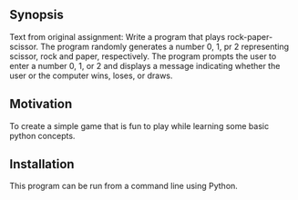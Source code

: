 ## Synopsis
Text from original assignment:
    Write a program that plays rock-paper-scissor.  The program randomly
    generates a number 0, 1, pr 2 representing scissor, rock and paper,
    respectively. The program prompts the user to enter a number 0, 1, or
    2 and displays a message indicating whether the user or the computer
    wins, loses, or draws.
    
## Motivation
To create a simple game that is fun to play while learning some basic python concepts.

## Installation
This program can be run from a command line using Python.
